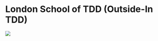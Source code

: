 # London School of TDD (Outside-In TDD)

<img src="https://coding-is-like-cooking.info/wp-content/uploads/2013/05/london_school_001-300x162.jpg">
